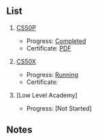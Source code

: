 ## List

1. [CS50P](computer-science/courses/cs50p/content.md)
	- Progress: [Completed](https://cs50.me/cs50p)
	- Certificate: [PDF](CS50P.pdf)

3. [CS50X](courses/CS50X/content)
	- Progress: [Running](https://cs50.me/cs50x)
	- Certificate: 

3. [Low Level Academy]
	- Progress: [Not Started]

## Notes
